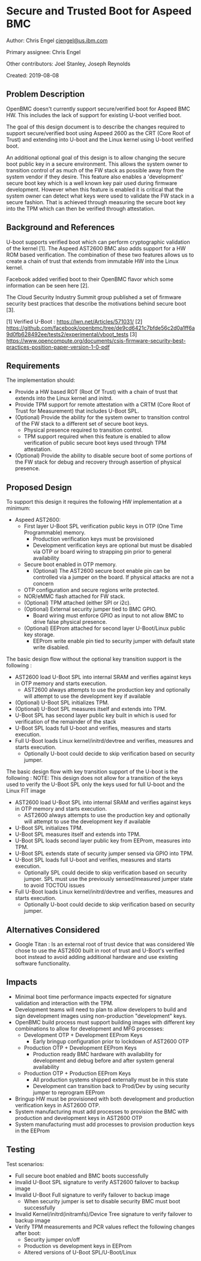 # Secure and Trusted Boot for Aspeed BMC

Author: Chris Engel <cjengel@us.ibm.com>

Primary assignee: Chris Engel

Other contributors: Joel Stanley, Joseph Reynolds

Created: 2019-08-08

## Problem Description
OpenBMC doesn't currently support secure/verified boot for Aspeed BMC HW.  This
includes the lack of support for existing U-boot verified boot.

The goal of this design document is to describe the changes required to
support secure/verified boot using Aspeed 2600 as the CRT (Core Root of Trust)
and extending into U-boot and the Linux kernel using U-boot verified boot.

An additional optional goal of this design is to allow changing the secure boot
public key in a secure environment.  This allows the system owner to transition
control of as much of the FW stack as possible away from the system vendor if
they desire.  This feature also enables a 'development' secure boot key which
is a well known key pair used during firmware development.  However when this
feature is enabled it is critical that the system owner can detect what keys
were used to validate the FW stack in a secure fashion.  That is achieved through
measuring the secure boot key into the TPM which can then be verified through
attestation.


## Background and References
U-boot supports verified boot which can perform cryptographic validation of
the kernel [1].  The Aspeed AST2600 BMC also adds support for a HW ROM based
verification.  The combination of these two features allows us to create a
chain of trust that extends from immutable HW into the Linux kernel.

Facebook added verified boot to their OpenBMC flavor which some information
can be seen here [2].

The Cloud Security Industry Summit group published a set of firmware security
best practices that describe the motivations behind secure boot [3].

[1] Verified U-Boot : https://lwn.net/Articles/571031/
[2] https://github.com/facebook/openbmc/tree/de9cd6421c7bfde56c2d0a1ff6a9d0fb628492ee/tests2/experimental/vboot_tests
[3] https://www.opencompute.org/documents/csis-firmware-security-best-practices-position-paper-version-1-0-pdf


## Requirements

The implementation should:
- Provide a HW based ROT (Root Of Trust) with a chain of trust that extends
  into the Linux kernel and initrd.
- Provide TPM support for remote attestation with a CRTM (Core Root of Trust
  for Measurement) that includes U-Boot SPL.
- (Optional) Provide the ability for the system owner to transition control
  of the FW stack to a different set of secure boot keys.
   - Physical presence required to transition control.
   - TPM support required when this feature is enabled to allow verification
     of public secure boot keys used through TPM attestation.
- (Optional) Provide the ability to disable secure boot of some portions of the
  FW stack for debug and recovery through assertion of physical presence.

## Proposed Design
To support this design it requires the following HW implementation at a minimum:
- Aspeed AST2600:
  - First layer U-Boot SPL verification public keys in OTP (One Time
    Programmable) memory.
    - Production verification keys must be provisioned
    - Development verification keys are optional but must be disabled via
      OTP or board wiring to strapping pin prior to general availability
  - Secure boot enabled in OTP memory.
    - (Optional) The AST2600 secure boot enable pin can be controlled via
      a jumper on the board. If physical attacks are not a concern
  - OTP configuration and secure regions write protected.
  - NOR/eMMC flash attached for FW stack.
  - (Optional) TPM attached (either SPI or i2c).
  - (Optional) External security jumper tied to BMC GPIO.
    - Board wiring must enforce GPIO as input to not allow BMC to drive
      false physical presence.
  - (Optional) EEProm attached for second layer U-Boot/Linux public key storage.
    - EEProm write enable pin tied to security jumper with default state write
      disabled.

The basic design flow without the optional key transition support is the
following :
- AST2600 load U-Boot SPL into internal SRAM and verifies against keys in OTP
  memory and starts execution.
  - AST2600 always attempts to use the production key and optionally will
    attempt to use the development key if available
- (Optional) U-Boot SPL initializes TPM.
- (Optional) U-Boot SPL measures itself and extends into TPM.
- U-Boot SPL has second layer public key built in which is used for verification
  of the remainder of the stack
- U-Boot SPL loads full U-boot and verifies, measures and starts execution.
- Full U-Boot loads Linux kernel/initrd/devtree and verifies, measures and
  starts execution.
  - Optionally U-boot could decide to skip verification based on security
    jumper.

The basic design flow with key transition support of the U-boot is the following :
NOTE: This design does not allow for a transition of the keys used to verify
the U-Boot SPL only the keys used for full U-boot and the Linux FIT image
- AST2600 load U-Boot SPL into internal SRAM and verifies against keys in OTP
  memory and starts execution.
  - AST2600 always attempts to use the production key and optionally will
    attempt to use the development key if available
- U-Boot SPL initializes TPM.
- U-Boot SPL measures itself and extends into TPM.
- U-Boot SPL loads second layer public key from EEProm, measures into TPM.
- U-Boot SPL extends state of security jumper sensed via GPIO into TPM.
- U-Boot SPL loads full U-boot and verifies, measures and starts execution.
  - Optionally SPL could decide to skip verification based on security jumper.
    SPL must use the previously sensed/measured jumper state to avoid TOCTOU
    issues
- Full U-Boot loads Linux kernel/initrd/devtree and verifies, measures and
  starts execution.
  - Optionally U-boot could decide to skip verification based on security
    jumper.


## Alternatives Considered
- Google Titan : Is an external root of trust device that was considered
  We chose to use the AST2600 built in root of trust and U-Boot's verified
  boot instead to avoid adding additional hardware and use existing software
  functionality.


## Impacts
- Minimal boot time performance impacts expected for signature validation and
  interaction with the TPM.
- Development teams will need to plan to allow developers to build and sign
  development images using non-production "development" keys.
- OpenBMC build process must support building images with different key
  combinations to allow for development and MFG processes:
  - Development OTP + Development EEProm Keys
    - Early bringup configuration prior to lockdown of AST2600 OTP
  - Production OTP + Development EEProm Keys
    - Production ready BMC hardware with availability for development and
      debug before and after system general availability
  - Production OTP + Production EEProm Keys
    - All production systems shipped externally must be in this state
    - Development can transition back to Prod/Dev by using security
      jumper to reprogram EEProm
- Bringup HW must be provisioned with both development and production
  verification keys in AST2600 OTP.
- System manufacturing must add processes to provision the BMC with production
  and development keys in AST2600 OTP
- System manufacturing must add processes to provision production keys in
  the EEProm


## Testing

Test scenarios:
- Full secure boot enabled and BMC boots successfully
- Invalid U-Boot SPL signature to verify AST2600 failover to backup image
- Invalid U-Boot Full signature to verify failover to backup image
  - When security jumper is set to disable security BMC must boot successfully
- Invalid Kernel/initrd(initramfs)/Device Tree signature to verify failover to backup image
- Verify TPM measurements and PCR values reflect the following changes after boot:
  - Security jumper on/off
  - Production vs development keys in EEProm
  - Altered versions of U-Boot SPL/U-Boot/Linux